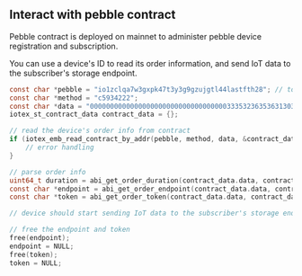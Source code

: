 ## Interact with pebble contract 

Pebble contract is deployed on mainnet to administer pebble device registration and subscription. 

You can use a device's ID to read its order information, and send IoT data to the subscriber's storage endpoint.

```c
const char *pebble = "io1zclqa7w3gxpk47t3y3g9gzujgtl44lastfth28"; // to be replaced by actual contract address
const char *method = "c5934222";
const char *data = "0000000000000000000000000000000000333532363536313030373934363132"; // hex-encoded string of 32-byte device ID
iotex_st_contract_data contract_data = {};

// read the device's order info from contract
if (iotex_emb_read_contract_by_addr(pebble, method, data, &contract_data) != 0) {
    // error handling
}

// parse order info
uint64_t duration = abi_get_order_duration(contract_data.data, contract_data.size); // number of blocks subscriber paid to receive data
const char *endpoint = abi_get_order_endpoint(contract_data.data, contract_data.size); // subscriber's storage endpoint address
const char *token = abi_get_order_token(contract_data.data, contract_data.size); // subscriber's storage endpoint token

// device should start sending IoT data to the subscriber's storage endpoint for duration * 5 seconds

// free the endpoint and token
free(endpoint);
endpoint = NULL;
free(token);
token = NULL;
```
